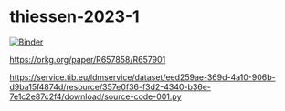 # thiessen-2023-1

[![Binder](https://mybinder.org/badge_logo.svg)](https://notebooks.gesis.org/binder/v2/gh/markusstocker/thiessen-2023-1/HEAD?labpath=source-code-001.py)

https://orkg.org/paper/R657858/R657901

https://service.tib.eu/ldmservice/dataset/eed259ae-369d-4a10-906b-d9ba15f4874d/resource/357e0f36-f3d2-4340-b36e-7e1c2e87c2f4/download/source-code-001.py